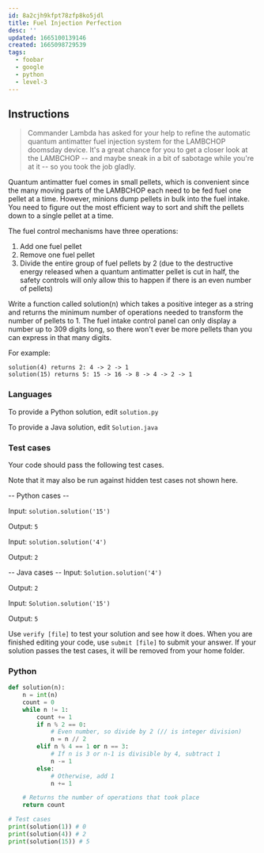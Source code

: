 ```yaml
---
id: 8a2cjh9kfpt78zfp8ko5jdl
title: Fuel Injection Perfection
desc: ''
updated: 1665100139146
created: 1665098729539
tags:
  - foobar
  - google
  - python
  - level-3
---
```


## Instructions

> Commander Lambda has asked for your help to refine the automatic quantum antimatter fuel injection system for the LAMBCHOP doomsday device. It's a great chance for you to get a closer look at the LAMBCHOP -- and maybe sneak in a bit of sabotage while you're at it -- so you took the job gladly.

Quantum antimatter fuel comes in small pellets, which is convenient since the many moving parts of the LAMBCHOP each need to be fed fuel one pellet at a time. However, minions dump pellets in bulk into the fuel intake. You need to figure out the most efficient way to sort and shift the pellets down to a single pellet at a time.

The fuel control mechanisms have three operations:

1. Add one fuel pellet
2. Remove one fuel pellet
3. Divide the entire group of fuel pellets by 2 (due to the destructive energy released when a quantum antimatter pellet is cut in half, the safety controls will only allow this to happen if there is an even number of pellets)

Write a function called solution(n) which takes a positive integer as a string and returns the minimum number of operations needed to transform the number of pellets to 1. The fuel intake control panel can only display a number up to 309 digits long, so there won't ever be more pellets than you can express in that many digits.

For example:

```text
solution(4) returns 2: 4 -> 2 -> 1
solution(15) returns 5: 15 -> 16 -> 8 -> 4 -> 2 -> 1
```

### Languages

To provide a Python solution, edit `solution.py`

To provide a Java solution, edit `Solution.java`

### Test cases

Your code should pass the following test cases.

Note that it may also be run against hidden test cases not shown here.

-- Python cases --

Input:
`solution.solution('15')`

Output:
    `5`

Input:
`solution.solution('4')`

Output:
    `2`

-- Java cases --
Input:
`Solution.solution('4')`

Output:
    `2`

Input:
`Solution.solution('15')`

Output:
    `5`

Use `verify [file]` to test your solution and see how it does. When you are finished editing your code, use `submit [file]` to submit your answer. If your solution passes the test cases, it will be removed from your home folder.

### Python

```py
def solution(n):
    n = int(n)
    count = 0
    while n != 1:
        count += 1
        if n % 2 == 0:
            # Even number, so divide by 2 (// is integer division)
            n = n // 2
        elif n % 4 == 1 or n == 3:
            # If n is 3 or n-1 is divisible by 4, subtract 1
            n -= 1
        else:
            # Otherwise, add 1
            n += 1

    # Returns the number of operations that took place
    return count

# Test cases
print(solution(1)) # 0
print(solution(4)) # 2
print(solution(15)) # 5
```
